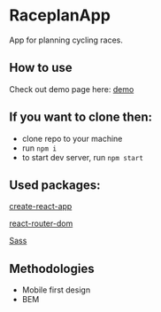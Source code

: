 # RaceplanApp
App for planning cycling races.

## How to use

Check out demo page here: [demo](http://raceapp.netlify.com)

## If you want to clone then:
* clone repo to your machine
* run `npm i`
* to start dev server, run `npm start`

## Used packages:
[create-react-app](https://www.npmjs.com/package/create-react-app)

[react-router-dom](https://www.npmjs.com/package/react-router-dom)

[Sass](https://www.npmjs.com/package/sass)

## Methodologies

* Mobile first design
* BEM